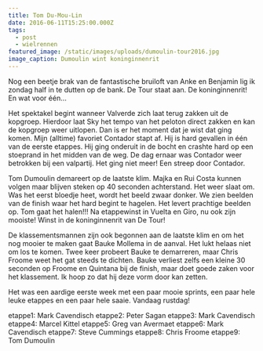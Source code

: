 ```yaml
---
title: Tom Du-Mou-Lin
date: 2016-06-11T15:25:00.000Z
tags:
  - post
  - wielrennen
featured_image: /static/images/uploads/dumoulin-tour2016.jpg
image_caption: Dumoulin wint koninginnenrit
---
```

Nog een beetje brak van de fantastische bruiloft van Anke en Benjamin lig ik zondag half in te dutten op de bank. De Tour staat aan. De koninginnenrit! En wat voor één…

Het spektakel begint wanneer Valverde zich laat terug zakken uit de kopgroep. Hierdoor laat Sky het tempo van het peloton direct zakken en kan de kopgroep weer uitlopen. Dan is er het moment dat je wist dat ging komen. Mijn (alltime) favoriet Contador stapt af. Hij is hard gevallen in één van de eerste etappes. Hij ging onderuit in de bocht en crashte hard op een stoeprand in het midden van de weg. De dag ernaar was Contador weer betrokken bij een valpartij. Het ging niet meer! Een streep door Contador.

<!-- excerpt -->

Tom Dumoulin demareert op de laatste klim. Majka en Rui Costa kunnen volgen maar blijven steken op 40 seconden achterstand. Het weer slaat om. Was het eerst bloedje heet, wordt het beeld zwaar donker. We zien beelden van de finish waar het hard begint te hagelen. Het levert prachtige beelden op. Tom gaat het halen!!! Na etappewinst in Vuelta en Giro, nu ook zijn mooiste! Winst in de koninginnenrit van De Tour!

De klassementsmannen zijn ook begonnen aan de laatste klim en om het nog mooier te maken gaat Bauke Mollema in de aanval. Het lukt helaas niet om los te komen. Twee keer probeert Bauke te demarreren, maar Chris Froome weet het gat steeds te dichten. Bauke verliest zelfs een kleine 30 seconden op Froome en Quintana bij de finish, maar doet goede zaken voor het klassement. Ik hoop zo dat hij deze vorm door kan zetten.

Het was een aardige eerste week met een paar mooie sprints, een paar hele leuke etappes en een paar hele saaie. Vandaag rustdag!

etappe1: Mark Cavendisch
etappe2: Peter Sagan
etappe3: Mark Cavendisch
etappe4: Marcel Kittel
etappe5: Greg van Avermaet
etappe6: Mark Cavendisch
etappe7: Steve Cummings
etappe8: Chris Froome
etappe9: Tom Dumoulin